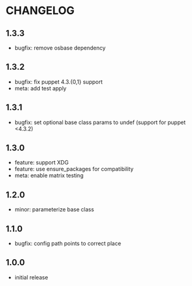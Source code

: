 # CHANGELOG

## 1.3.3
- bugfix: remove osbase dependency

## 1.3.2
- bugfix: fix puppet 4.3.{0,1} support
- meta: add test apply

## 1.3.1
- bugfix: set optional base class params to undef (support for puppet <4.3.2)

## 1.3.0
- feature: support XDG
- feature: use ensure_packages for compatibility
- meta: enable matrix testing

## 1.2.0
- minor: parameterize base class

## 1.1.0
- bugfix: config path points to correct place

## 1.0.0
- initial release
